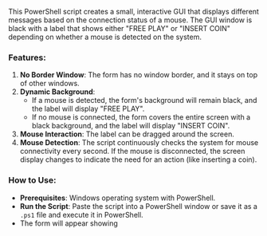 This PowerShell script creates a small, interactive GUI that displays different messages based on the connection status of a mouse. The GUI window is black with a label that shows either "FREE PLAY" or "INSERT COIN" depending on whether a mouse is detected on the system.

### Features:
1. **No Border Window**: The form has no window border, and it stays on top of other windows.
2. **Dynamic Background**: 
   - If a mouse is detected, the form's background will remain black, and the label will display "FREE PLAY".
   - If no mouse is connected, the form covers the entire screen with a black background, and the label will display "INSERT COIN".
3. **Mouse Interaction**: The label can be dragged around the screen.
4. **Mouse Detection**: The script continuously checks the system for mouse connectivity every second. If the mouse is disconnected, the screen display changes to indicate the need for an action (like inserting a coin).

### How to Use:
- **Prerequisites**: Windows operating system with PowerShell.
- **Run the Script**: Paste the script into a PowerShell window or save it as a `.ps1` file and execute it in PowerShell.
- The form will appear showing
